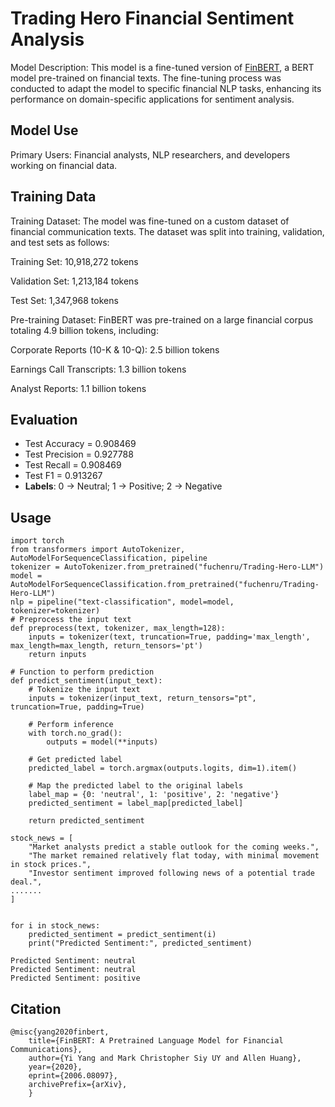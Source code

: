# Trading Hero Financial Sentiment Analysis

Model Description: This model is a fine-tuned version of [FinBERT](https://huggingface.co/yiyanghkust/finbert-pretrain), a BERT model pre-trained on financial texts. The fine-tuning process was conducted to adapt the model to specific financial NLP tasks, enhancing its performance on domain-specific applications for sentiment analysis.

## Model Use

Primary Users: Financial analysts, NLP researchers, and developers working on financial data.

## Training Data

Training Dataset: The model was fine-tuned on a custom dataset of financial communication texts. The dataset was split into training, validation, and test sets as follows:

Training Set: 10,918,272 tokens

Validation Set: 1,213,184 tokens

Test Set: 1,347,968 tokens

Pre-training Dataset: FinBERT was pre-trained on a large financial corpus totaling 4.9 billion tokens, including:

Corporate Reports (10-K & 10-Q): 2.5 billion tokens

Earnings Call Transcripts: 1.3 billion tokens

Analyst Reports: 1.1 billion tokens

## Evaluation

* Test Accuracy = 0.908469
* Test Precision = 0.927788
* Test Recall = 0.908469
* Test F1 = 0.913267
* **Labels**: 0 -> Neutral; 1 -> Positive; 2 -> Negative


## Usage

```
import torch
from transformers import AutoTokenizer, AutoModelForSequenceClassification, pipeline
tokenizer = AutoTokenizer.from_pretrained("fuchenru/Trading-Hero-LLM")
model = AutoModelForSequenceClassification.from_pretrained("fuchenru/Trading-Hero-LLM")
nlp = pipeline("text-classification", model=model, tokenizer=tokenizer)
# Preprocess the input text
def preprocess(text, tokenizer, max_length=128):
    inputs = tokenizer(text, truncation=True, padding='max_length', max_length=max_length, return_tensors='pt')
    return inputs

# Function to perform prediction
def predict_sentiment(input_text):
    # Tokenize the input text
    inputs = tokenizer(input_text, return_tensors="pt", truncation=True, padding=True)

    # Perform inference
    with torch.no_grad():
        outputs = model(**inputs)

    # Get predicted label
    predicted_label = torch.argmax(outputs.logits, dim=1).item()

    # Map the predicted label to the original labels
    label_map = {0: 'neutral', 1: 'positive', 2: 'negative'}
    predicted_sentiment = label_map[predicted_label]

    return predicted_sentiment

stock_news = [
    "Market analysts predict a stable outlook for the coming weeks.",
    "The market remained relatively flat today, with minimal movement in stock prices.",
    "Investor sentiment improved following news of a potential trade deal.",
.......
]


for i in stock_news:
    predicted_sentiment = predict_sentiment(i)
    print("Predicted Sentiment:", predicted_sentiment)
```
```
Predicted Sentiment: neutral
Predicted Sentiment: neutral
Predicted Sentiment: positive
```

## Citation

```
@misc{yang2020finbert,
    title={FinBERT: A Pretrained Language Model for Financial Communications},
    author={Yi Yang and Mark Christopher Siy UY and Allen Huang},
    year={2020},
    eprint={2006.08097},
    archivePrefix={arXiv},
    }
```
